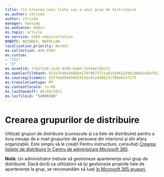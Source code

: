 ```yaml
---
title: 711 Crearea unei liste sau a unui grup de distribuire
ms.author: chrisda
author: chrisda
manager: dansimp
ms.audience: Admin
ms.topic: article
ms.service: o365-administration
ROBOTS: NOINDEX, NOFOLLOW
localization_priority: Normal
ms.collection: Adm_O365
ms.custom:
- "711"
- "3"
ms.assetid: fcb272e6-1a2e-4299-be0d-55934e72bc51
ms.openlocfilehash: 023a7646430bbbe176f9675721a6154d62269bcb866aa5b7413f7e6973947ae1
ms.sourcegitcommit: b5f7da89a650d2915dc652449623c78be6247175
ms.translationtype: MT
ms.contentlocale: ro-RO
ms.lasthandoff: 08/05/2021
ms.locfileid: "54090208"
---
```

# <a name="create-distribution-groups"></a>Crearea grupurilor de distribuire

Utilizați grupuri de distribuire (cunoscute și ca liste de distribuire) pentru a livra mesaje de e-mail grupurilor de persoane din interiorul și din afara organizației. Este simplu să le creați! Pentru instrucțiuni, consultați [Crearea listelor de distribuire în Centru de administrare Microsoft 365](https://docs.microsoft.com/microsoft-365/admin/setup/create-distribution-lists).

**Notă:** Un administrator trebuie să gestioneze apartenența unui grup de distribuire. Dacă doriți ca utilizatorii să își gestioneze propriile liste de apartenențe la grup, se recomandăm să luați [în Microsoft 365 grupuri.](https://support.office.com/article/b565caa1-5c40-40ef-9915-60fdb2d97fa2)
